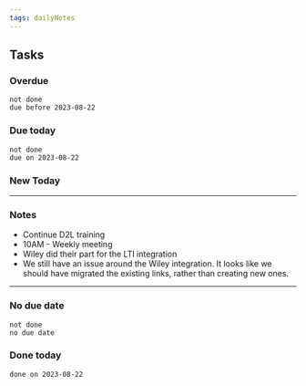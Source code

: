 ```yaml
---
tags: dailyNotes
---
```

## Tasks
### Overdue
```tasks
not done
due before 2023-08-22
```

### Due today
```tasks
not done
due on 2023-08-22
```

### New Today

----
### Notes
- Continue D2L training
- 10AM - Weekly meeting
- Wiley did their part for the LTI integration
- We still have an issue around the Wiley integration. It looks like we should have migrated the existing links, rather than creating new ones.
----
### No due date
```tasks
not done
no due date
```

### Done today
```tasks
done on 2023-08-22
```
